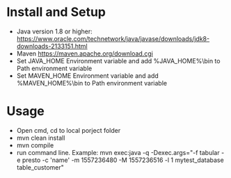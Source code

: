 # Install and Setup
- Java version 1.8 or higher: https://www.oracle.com/technetwork/java/javase/downloads/jdk8-downloads-2133151.html
- Maven https://maven.apache.org/download.cgi
- Set JAVA_HOME Environment variable and add %JAVA_HOME%\bin to Path environment variable
- Set MAVEN_HOME Environment variable and add %MAVEN_HOME%\bin to Path environment variable

# Usage
- Open cmd, cd to local porject folder
- mvn clean install
- mvn compile
- run command line. Example: mvn exec:java -q -Dexec.args="-f tabular -e presto -c 'name' -m 1557236480 -M 1557236516 -l 1 mytest_database table_customer"
